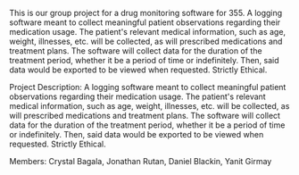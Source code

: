 This is our group project for a drug monitoring software for 355.
A logging software meant to collect meaningful patient observations regarding their medication usage. The patient's relevant medical information, such as age, weight, illnesses, etc. will be collected, as will prescribed medications and treatment plans. The software will collect data for the duration of the treatment period, whether it be a period of time or indefinitely. Then, said data would be exported to be viewed when requested. Strictly Ethical.

Project Description: 
A logging software meant to collect meaningful patient observations regarding their medication usage. The
patient's relevant medical information, such as age, weight, illnesses, etc. will be collected, as will prescribed
medications and treatment plans. The software will collect data for the duration of the treatment period,
whether it be a period of time or indefinitely. Then, said data would be exported to be viewed when
requested. Strictly Ethical.


Members:
Crystal Bagala, Jonathan Rutan, Daniel Blackin, Yanit Girmay
